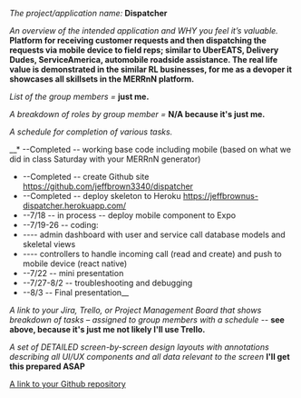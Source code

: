 *The project/application name:* **Dispatcher**

*An overview of the intended application and WHY you feel it’s valuable.*
**Platform for receiving customer requests and then dispatching the requests via mobile device to field reps; similar to UberEATS, Delivery Dudes, ServiceAmerica, automobile roadside assistance. The real life value is demonstrated in the similar RL businesses, for me as a devoper it showcases all skillsets in the MERRnN platform.**

*List of the group members =* **just me.**

*A breakdown of roles by group member =* **N/A because it's just me.**

*A schedule for completion of various tasks.*

__* --Completed -- working base code including mobile (based on what we did in class Saturday with your MERRnN generator)
* --Completed -- create Github site https://github.com/jeffbrown3340/dispatcher
* --Completed -- deploy skeleton to Heroku https://jeffbrownus-dispatcher.herokuapp.com/
* --7/18 -- in process -- deploy mobile component to Expo
* --7/19-26 -- coding:
* ---- admin dashboard with user and service call database models and skeletal views
* ---- controllers to handle incoming call (read and create) and push to mobile device (react native)
* --7/22 -- mini presentation
* --7/27-8/2 -- troubleshooting and debugging
* --8/3 -- Final presentation__

*A link to your Jira, Trello, or Project Management Board that shows breakdown of tasks – assigned to group members with a schedule --* **see above, because it's just me not likely I'll use Trello.**

*A set of DETAILED screen-by-screen design layouts with annotations describing all UI/UX components and all data relevant to the screen* **I'll get this prepared ASAP**

[A link to your Github repository](https://github.com/jeffbrown3340/dispatcher)